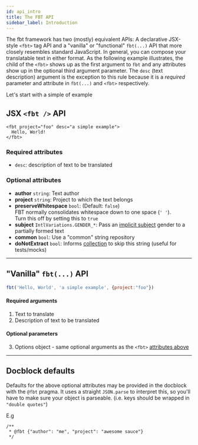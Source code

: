 ```yaml
---
id: api_intro
title: The FBT API
sidebar_label: Introduction
---
```

The fbt framework has two (mostly) equivalent APIs: A declarative JSX-style `<fbt>` tag API and a "vanilla" or "functional" `fbt(...)` API that more closely resembles standard JavaScript.  In general, you can compose your translatable text in either format.  As the following example illustrates, the child of the `<fbt>` shows up as the first argument to `fbt` and any attributes show up in the optional third argument parameter.  The `desc` (text description) argument is the exception to this rule because it is a *required* parameter and attribute in `fbt(...)` and `<fbt>` respectively.

Let's start with a simple of example

## JSX `<fbt />` API
```
<fbt project="foo" desc="a simple example">
  Hello, World!
</fbt>
```
### Required attributes
* `desc`: description of text to be translated

### Optional attributes
* **author** `string`: Text author
* **project** `string`: Project to which the text belongs
* **preserveWhitespace** `bool`: (Default: `false`)  
FBT normally consolidates whitespace down to one space (`' '`).  
Turn this off by setting this to `true`
* **subject** `IntlVariations.GENDER_*`: Pass an [implicit subject](implicit_params) gender to a partially formed text
* **common** `bool`: Use a "common" string repository
* **doNotExtract** `bool`: Informs [collection](collection) to skip this string (useful for tests/mocks)

--------------------------------------------------------------------------------

## "Vanilla" `fbt(...)` API

```js
fbt('Hello, World', 'a simple example', {project:"foo"})
```
#### Required arguments
1. Text to translate
2. Description of text to be translated

#### Optional parameters
3. Options object - same optional arguments as the `<fbt>` [attributes above](api_intro#optional-attributes)

--------------------------------------------------------------------------------
## Docblock defaults
Defaults for the above optional attributes may be provided in the
docblock with the `@fbt` pragma.  It uses a straight `JSON.parse` to
interpret this, so you'll have to make sure your object is parseable. (i.e. keys should be wrapped in `"double quotes"`)

E.g
```
/**
 * @fbt {"author": "me", "project": "awesome sauce"}
 */
```

